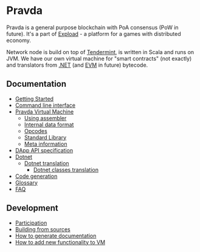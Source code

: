 # Pravda

Pravda is a general purpose blockchain with PoA consensus (PoW in future). It's a part of [Expload](https://expload.com) - a platform for a games with distributed economy.

Network node is build on top of [Tendermint](http://tendermint.com/), is written in Scala and runs on JVM. We have our own virtual machine for "smart contracts" (not exactly) and translators from [.NET](https://en.wikipedia.org/wiki/Common_Intermediate_Language) (and [EVM](https://ethereum.github.io/yellowpaper/paper.pdf) in future) bytecode.

## Documentation

* [Getting Started](doc/getting-started.md)
* [Command line interface](doc/ref/cli/main.md)
* [Pravda Virtual Machine](doc/ref/vm)
  * [Using assembler](doc/ref/vm/asm.md)
  * [Internal data format](doc/ref/vm/data.md)
  * [Opcodes](doc/ref/vm/opcodes.md)
  * [Standard Library](doc/ref/vm/stdlib.md)
  * [Meta information](doc/ref/vm/meta.md)
* [DApp API specification](doc/dapp-api.md)
* [Dotnet](doc/ref/dotnet)
  * [Dotnet translation](doc/ref/dotnet/translation.md)
    * [Dotnet classes translation](doc/ref/dotnet/classes-translation.md)
* [Code generation](doc/codegen.md)
* [Glossary](doc/glossary.md)
* [FAQ](doc/faq.md)

## Development

  * [Participation](doc/dev/participation.md)
  * [Building from sources](doc/dev/building-from-sources.md)
  * [How to generate documentation](doc/dev/gen-doc.md)   
  * [How to add new functionality to VM](doc/dev/add-new-functionality.md)
